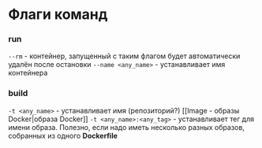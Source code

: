 # Флаги команд

### run

`--rm` - контейнер, запущенный с таким флагом будет автоматически удалён после остановки
`--name <any_name>` - устанавливает имя контейнера

### build
`-t <any_name>` - устанавливает имя (репозиторий?) [[Image - образы Docker|образа Docker]]
`-t <any_name>:<any_tag>` - устанавливает тег для имени образа. Полезно, если надо иметь несколько разных образов, собранных из одного __Dockerfile__